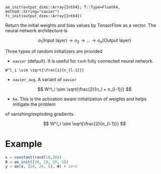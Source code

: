 ```
ae_init(output_dims::Array{Int64}; T::Type=Float64, method::String="xavier")
fc_init(output_dims::Array{Int64})
```

Return the initial weights and bias values by TensorFlow as a vector. The neural network architecture is

$$
o_1 (\text{Input layer}) \rightarrow o_2 \rightarrow \ldots \rightarrow o_n (\text{Output layer})
$$

Three types of  random initializers are provided

  * `xavier` (default). It is useful for `tanh` fully connected neural network.

```
W^l_i \sim \sqrt{\frac{1}{n_{l-1}}}
```

  * `xavier_avg`. A variant of `xavier`

$$
W^l_i \sim \sqrt{\frac{2}{n_l + n_{l-1}}}
$$

  * `he`. This is the activation aware initialization of weights and helps mitigate the problem

of vanishing/exploding gradients. 

$$
W^l_i \sim \sqrt{\frac{2}{n_{l-1}}}
$$

# Example

```julia
x = constant(rand(10,30))
θ = ae_init([30, 20, 20, 5])
y = ae(x, [20, 20, 5], θ) # 10×5
```
